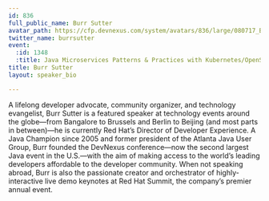 ```yaml
---
id: 836
full_public_name: Burr Sutter
avatar_path: https://cfp.devnexus.com/system/avatars/836/large/080717_BURRSUTTER_HEADSHOT_6INX6IN_300DPI.JPG?1506781615
twitter_name: burrsutter
event:
  :id: 1348
  :title: Java Microservices Patterns & Practices with Kubernetes/OpenShift and Istio
title: Burr Sutter
layout: speaker_bio

---
```

A lifelong developer advocate, community organizer, and technology evangelist, Burr Sutter is a featured speaker at technology events around the globe—from Bangalore to Brussels and Berlin to Beijing (and most parts in between)—he is currently Red Hat’s Director of Developer Experience. A Java Champion since 2005 and former president of the Atlanta Java User Group, Burr founded the DevNexus conference—now the second largest Java event in the U.S.—with the aim of making access to the world’s leading developers affordable to the developer community. When not speaking abroad, Burr is also the passionate creator and orchestrator of highly-interactive live demo keynotes at Red Hat Summit, the company’s premier annual event.